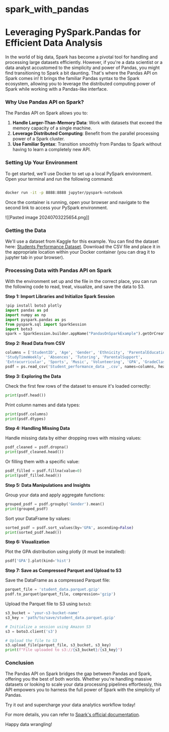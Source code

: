 # spark_with_pandas

# Leveraging PySpark.Pandas for Efficient Data Analysis
In the world of big data, Spark has become a pivotal tool for handling and processing large datasets efficiently. However, if you're a data scientist or a data analyst accustomed to the simplicity and power of Pandas, you might find transitioning to Spark a bit daunting. That's where the Pandas API on Spark comes in! It brings the familiar Pandas syntax to the Spark ecosystem, allowing you to leverage the distributed computing power of Spark while working with a Pandas-like interface.

### Why Use Pandas API on Spark?

The Pandas API on Spark allows you to:

1. **Handle Larger-Than-Memory Data**: Work with datasets that exceed the memory capacity of a single machine.
2. **Leverage Distributed Computing**: Benefit from the parallel processing power of a Spark cluster.
3. **Use Familiar Syntax**: Transition smoothly from Pandas to Spark without having to learn a completely new API.

### Setting Up Your Environment

To get started, we'll use Docker to set up a local PySpark environment. Open your terminal and run the following command:

```sh

docker run -it -p 8888:8888 jupyter/pyspark-notebook

```

Once the container is running, open your browser and navigate to the second link to access your PySpark environment.

![[Pasted image 20240703225654.png]]
### Getting the Data

We'll use a dataset from Kaggle for this example. You can find the dataset here: [Students Performance Dataset](https://www.kaggle.com/rabieelkharoua/students-performance-dataset). Download the CSV file and place it in the appropriate location within your Docker container (you can drag it to jupyter tab in your browser).

### Processing Data with Pandas API on Spark

With the environment set up and the file in the correct place, you can run the following code to read, treat, visualize, and save the data to S3.

**Step 1: Import Libraries and Initialize Spark Session**

```python
!pip install boto3 plotly
import pandas as pd
import numpy as np
import pyspark.pandas as ps
from pyspark.sql import SparkSession
import boto3
spark = SparkSession.builder.appName("PandasOnSparkExample").getOrCreate()
```

**Step 2: Read Data from CSV**

```python
columns = ['StudentID', 'Age', 'Gender', 'Ethnicity', 'ParentalEducation',
'StudyTimeWeekly', 'Absences', 'Tutoring', 'ParentalSupport',
'Extracurricular', 'Sports', 'Music', 'Volunteering', 'GPA', 'GradeClass']
psdf = ps.read_csv('Student_performance_data _.csv', names=columns, header=0)
```

**Step 3: Exploring the Data**

Check the first few rows of the dataset to ensure it's loaded correctly:

```python
print(psdf.head())
```

Print column names and data types:

```python
print(psdf.columns)
print(psdf.dtypes)
```

**Step 4: Handling Missing Data**

Handle missing data by either dropping rows with missing values:

```python
psdf_cleaned = psdf.dropna()
print(psdf_cleaned.head())
```

Or filling them with a specific value:

```python
psdf_filled = psdf.fillna(value=0)
print(psdf_filled.head())
```

**Step 5: Data Manipulations and Insights**

Group your data and apply aggregate functions:

```python
grouped_psdf = psdf.groupby('Gender').mean()
print(grouped_psdf)
```

Sort your DataFrame by values:

```python
sorted_psdf = psdf.sort_values(by='GPA', ascending=False)
print(sorted_psdf.head())
```

**Step 6: Visualization**

Plot the GPA distribution using plotly (it must be installed):

```python
psdf['GPA'].plot(kind='hist')
```

**Step 7: Save as Compressed Parquet and Upload to S3**

Save the DataFrame as a compressed Parquet file:

```python
parquet_file = 'student_data.parquet.gzip'
psdf.to_parquet(parquet_file, compression='gzip')
```

Upload the Parquet file to S3 using `boto3`:

```python
s3_bucket = 'your-s3-bucket-name'
s3_key = 'path/to/save/student_data.parquet.gzip'

# Initialize a session using Amazon S3
s3 = boto3.client('s3')

# Upload the file to S3
s3.upload_file(parquet_file, s3_bucket, s3_key)
print(f"File uploaded to s3://{s3_bucket}/{s3_key}")
```

### Conclusion

The Pandas API on Spark bridges the gap between Pandas and Spark, offering you the best of both worlds. Whether you're handling massive datasets or looking to scale your data processing pipelines effortlessly, this API empowers you to harness the full power of Spark with the simplicity of Pandas.

Try it out and supercharge your data analytics workflow today!

For more details, you can refer to [Spark's official documentation](https://spark.apache.org/docs/latest/api/python/getting_started/index.html).

Happy data wrangling!
